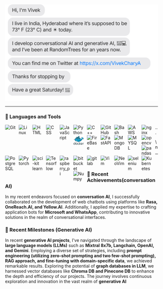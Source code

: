 [![](https://raw.githubusercontent.com/nani757/nani757/main/chat.svg?token=AAABPWFQB3UQVH67GAPKNRLAXLBQG)](https://x.com/VivekCharyA)


---
### 🧰 Languages and Tools

<img align="left" alt="Git" width="35px" style="padding-right:10px;" src="https://cdn.jsdelivr.net/gh/devicons/devicon/icons/git/git-original.svg" />
<img align="left" alt="Linux" width="35px" style="padding-right:10px;" src="https://cdn.jsdelivr.net/gh/devicons/devicon/icons/linux/linux-original.svg" />
<img align="left" alt="HTML" width="35px" style="padding-right:10px;" src="https://cdn.jsdelivr.net/gh/devicons/devicon/icons/html5/html5-plain.svg" />
<img align="left" alt="CSS" width="35px" style="padding-right:10px;" src="https://cdn.jsdelivr.net/gh/devicons/devicon/icons/css3/css3-plain.svg" />
<img align="left" alt="JavaScript" width="35px" style="padding-right:10px;" src="https://cdn.jsdelivr.net/gh/devicons/devicon/icons/javascript/javascript-plain.svg" />
<img align="left" alt="Python" width="35px" style="padding-right:10px;" src="https://cdn.jsdelivr.net/gh/devicons/devicon/icons/python/python-plain.svg" />
<img align="left" alt="C++" width="35px" style="padding-right:10px;" src="https://cdn.jsdelivr.net/gh/devicons/devicon/icons/cplusplus/cplusplus-line.svg" />
<img align="left" alt="GitHub" width="35px" style="padding-right:10px;" src="https://cdn.jsdelivr.net/gh/devicons/devicon/icons/github/github-original.svg" />
<img align="left" alt="Bash" width="35px" style="padding-right:10px;" src="https://cdn.jsdelivr.net/gh/devicons/devicon/icons/bash/bash-original.svg" />
<img align="left" alt="AWS" width="35px" style="padding-right:10px;" src="https://cdn.jsdelivr.net/gh/devicons/devicon@latest/icons/amazonwebservices/amazonwebservices-original-wordmark.svg" />
<img align="left" alt="nginx" width="35px" style="padding-right:10px;" src="https://cdn.jsdelivr.net/gh/devicons/devicon@latest/icons/nginx/nginx-original.svg" />
<img align="left" alt="docker" width="35px" style="padding-right:10px;" src="https://raw.githubusercontent.com/devicons/devicon/master/icons/docker/docker-original-wordmark.svg" />          
<img align="left" alt="FireBase" width="35px" style="padding-right:10px;" src="https://www.vectorlogo.zone/logos/firebase/firebase-icon.svg"/> 
<img align="left" alt="FastAPI" width="35px" style="padding-right:10px;" src="https://cdn.jsdelivr.net/gh/devicons/devicon@latest/icons/fastapi/fastapi-original.svg" />
<img align="left" alt="MongoDB" width="35px" style="padding-right:10px;" src="https://cdn.jsdelivr.net/gh/devicons/devicon@latest/icons/mongodb/mongodb-original-wordmark.svg" />
<img align="left" alt="MYSQL" width="35px" style="padding-right:10px;" src="https://cdn.jsdelivr.net/gh/devicons/devicon@latest/icons/mysql/mysql-plain-wordmark.svg" />
<img align="left" alt="opencv" width="35px" style="padding-right:10px;" src="https://cdn.jsdelivr.net/gh/devicons/devicon@latest/icons/opencv/opencv-plain-wordmark.svg" />
<img align="left" alt="pandas" width="35px" style="padding-right:10px;" src="https://cdn.jsdelivr.net/gh/devicons/devicon@latest/icons/pandas/pandas-line-wordmark.svg" />
<img align="left" alt="PostgreSQL" width="35px" style="padding-right:10px;" src="https://cdn.jsdelivr.net/gh/devicons/devicon@latest/icons/postgresql/postgresql-original-wordmark.svg" />
<img align="left" alt="Pytorch" width="35px" style="padding-right:10px;"  src="https://cdn.jsdelivr.net/gh/devicons/devicon@latest/icons/pytorch/pytorch-original-wordmark.svg" />
<img align="left" alt="sci-kit learn" width="35px" style="padding-right:10px;" src="https://cdn.jsdelivr.net/gh/devicons/devicon@latest/icons/scikitlearn/scikitlearn-original.svg" />
<img align="left" alt="Tensorflow" width="35px" style="padding-right:10px;" src="https://www.vectorlogo.zone/logos/tensorflow/tensorflow-icon.svg"/>
<img align="left" alt="raspberry_pi" width="35px" style="padding-right:10px;" src="https://cdn.jsdelivr.net/gh/devicons/devicon@latest/icons/raspberrypi/raspberrypi-original-wordmark.svg" />
<img align="left" alt="bitbucket" width="35px" style="padding-right:10px;" src="https://cdn.jsdelivr.net/gh/devicons/devicon@latest/icons/bitbucket/bitbucket-original.svg" />
<img align="left" alt="gitlab" width="35px" style="padding-right:10px;" src="https://cdn.jsdelivr.net/gh/devicons/devicon@latest/icons/gitlab/gitlab-original-wordmark.svg" />
<img align="left" alt="Vim" width="35px" style="padding-right:10px;" src="https://cdn.jsdelivr.net/gh/devicons/devicon@latest/icons/vim/vim-original.svg" />
<img align="left" alt="NeoVim" width="35px" style="padding-right:10px;" src="https://cdn.jsdelivr.net/gh/devicons/devicon@latest/icons/neovim/neovim-original-wordmark.svg" />
<img align="left" alt="selenium" width="35px" style="padding-right:10px;" src="https://cdn.jsdelivr.net/gh/devicons/devicon@latest/icons/selenium/selenium-original.svg" />
<img align="left" alt="Kubernetes" width="35px" style="padding-right:10px;" src="https://cdn.jsdelivr.net/gh/devicons/devicon@latest/icons/kubernetes/kubernetes-original.svg" />
<img align="left" alt="Numpy" width="35px" style="padding-right:10px;" src="https://cdn.jsdelivr.net/gh/devicons/devicon@latest/icons/numpy/numpy-original-wordmark.svg" />
               
...

\n

---


### 🚀 Recent Achievements(conversation AI)

In my recent endeavors focused on **conversation AI**, I successfully collaborated on the development of web chatbots using platforms like **Rasa, OneReach.AI, and Yellow.AI**. Additionally, I applied my expertise to crafting application bots for **Microsoft and WhatsApp**, contributing to innovative solutions in the realm of conversational interfaces.


### 🌌 Recent Milestones (Generative AI)

In recent **generative AI projects**, I've navigated through the landscape of **large language models (LLMs)** such as **Mixtral 8x7b, Langchain, OpenAI, and Gemini**. Employing a diverse set of strategies, including **prompt engineering (utilizing zero-shot prompting and two few-shot prompting), RAG approach, and fine-tuning with domain-specific data**, we achieved remarkable results. Exploring the potential of **graph databases in LLM**, we harnessed vector databases like **Chroma DB and Pinecone DB** to enhance the depth and efficiency of our projects. The journey involves continuous exploration and innovation in the vast realm of **generative AI**
